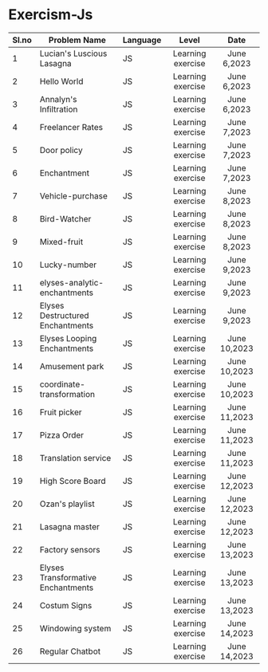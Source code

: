 ﻿# Exercism-Js


Sl.no| Problem Name                        | Language    | Level                 |  Date            |
 --- | ----------------------------------- | ----------- | :----------------:    |  :-----------:   |
  1  | Lucian's Luscious Lasagna           | JS          | Learning exercise     |   June 6,2023    |
  2  | Hello World                         | JS          | Learning exercise     |   June 6,2023    |
  3  | Annalyn's Infiltration              | JS          | Learning exercise     |   June 6,2023    |
  4  | Freelancer Rates                    | JS          | Learning exercise     |   June 7,2023    |
  5  | Door policy                         | JS          | Learning exercise     |   June 7,2023    |
  6  | Enchantment                         | JS          | Learning exercise     |   June 7,2023    |
  7  | Vehicle-purchase                    | JS          | Learning exercise     |   June 8,2023    |
  8  | Bird-Watcher                        | JS          | Learning exercise     |   June 8,2023    |
  9  | Mixed-fruit                         | JS          | Learning exercise     |   June 8,2023    |
 10  | Lucky-number                        | JS          | Learning exercise     |   June 9,2023    |
 11  | elyses-analytic-enchantments        | JS          | Learning exercise     |   June 9,2023    |
 12  | Elyses Destructured Enchantments    | JS          | Learning exercise     |   June 9,2023    |
 13  | Elyses Looping      Enchantments    | JS          | Learning exercise     |   June 10,2023   |
 14  | Amusement park                      | JS          | Learning exercise     |   June 10,2023   |
 15  | coordinate-transformation           | JS          | Learning exercise     |   June 10,2023   |
 16  | Fruit picker                        | JS          | Learning exercise     |   June 11,2023   |
 17  | Pizza Order                         | JS          | Learning exercise     |   June 11,2023   |
 18  | Translation service                 | JS          | Learning exercise     |   June 11,2023   |
 19  | High Score Board                    | JS          | Learning exercise     |   June 12,2023   |
 20  | Ozan's playlist                     | JS          | Learning exercise     |   June 12,2023   |
 21  | Lasagna master                      | JS          | Learning exercise     |   June 12,2023   |
 22  | Factory sensors                     | JS          | Learning exercise     |   June 13,2023   |
 23  | Elyses Transformative Enchantments  | JS          | Learning exercise     |   June 13,2023   |
 24  | Costum Signs                        | JS          | Learning exercise     |   June 13,2023   |
 25  | Windowing system                    | JS          | Learning exercise     |   June 14,2023   |
 26  | Regular Chatbot                     | JS          | Learning exercise     |   June 14,2023   |







